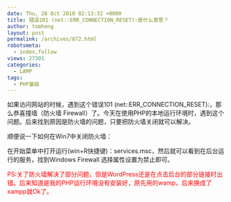 ```yaml
---
date: Thu, 28 Oct 2010 02:13:32 +0000
title: 错误101 (net::ERR_CONNECTION_RESET):是什么意思？
author: tomheng
layout: post
permalink: /archives/872.html
robotsmeta:
  - index,follow
views: 27301
categories:
  - LAMP
tags:
  - PHP基础
---
```

如果访问网站的时候，遇到这个错误101 (net::ERR\_CONNECTION\_RESET):，那么恭喜撞墙（防火墙 Firewall）了。今天在使用PHP的本地运行环境时，遇到这个问题。后来找到原因是防火墙的问题，只要把防火墙关闭就可以解决。

顺便说一下如何在Win7中关闭防火墙：

在开始菜单中打开运行(win+R快捷键)：services.msc，然后就可以看到在后台运行的服务，找到Windows Firewall 选择属性设置为禁止即可。

<span style="color: #ff0000;">PS:关了防火墙解决了部分问题，但是WordPress还是在点击后台的部分链接时出错。后来知道是我的PHP运行环境没有安装好，原先用的wamp，后来换成了xampp就Ok了。</span>

